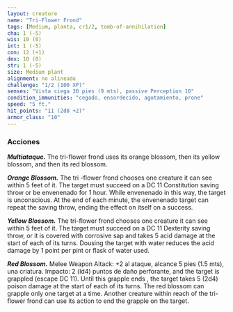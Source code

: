 ```yaml
---
layout: creature
name: "Tri-Flower Frond"
tags: [Medium, planta, cr1/2, tomb-of-annihilation]
cha: 1 (-5)
wis: 10 (0)
int: 1 (-5)
con: 12 (+1)
dex: 10 (0)
str: 1 (-5)
size: Medium plant
alignment: no alineado
challenge: "1/2 (100 XP)"
senses: "Vista ciega 30 pies (9 mts), passive Perception 10"
condition_immunities: "cegado, ensordecido, agotamiento, prone"
speed: "5 ft."
hit_points: "11 (2d8 +2)"
armor_class: "10"
---
```


### Acciones

***Multiataque.*** The tri-flower frond uses its orange blossom, then its yellow blossom, and then its red blossom.

***Orange Blossom.*** The tri -flower frond chooses one creature it can see within 5 feet of it. The target must succeed on a DC 11 Constitution saving throw or be envenenado for 1 hour. While envenenado in this way, the target is unconscious. At the end of each minute, the envenenado target can repeat the saving throw, ending the effect on itself on a success.

***Yellow Blossom.*** The tri-flower frond chooses one creature it can see within 5 feet of it. The target must succeed on a DC 11 Dexterity saving throw, or it is covered with corrosive sap and takes 5 acid damage at the start of each of its turns. Dousing the target with water reduces the acid damage by 1 point per pint or flask of water used.

***Red Blossom.*** Melee Weapon Aitack: +2 al ataque, alcance 5 pies (1.5 mts), una criatura. Impacto: 2 (ld4) puntos de daño perforante, and the target is grappled (escape DC 11). Until this grapple ends , the target takes 5 (2d4) poison damage at the start of each of its turns. The red blossom can grapple only one target at a time. Another creature within reach of the tri-flower frond can use its action to end the grapple on the target.